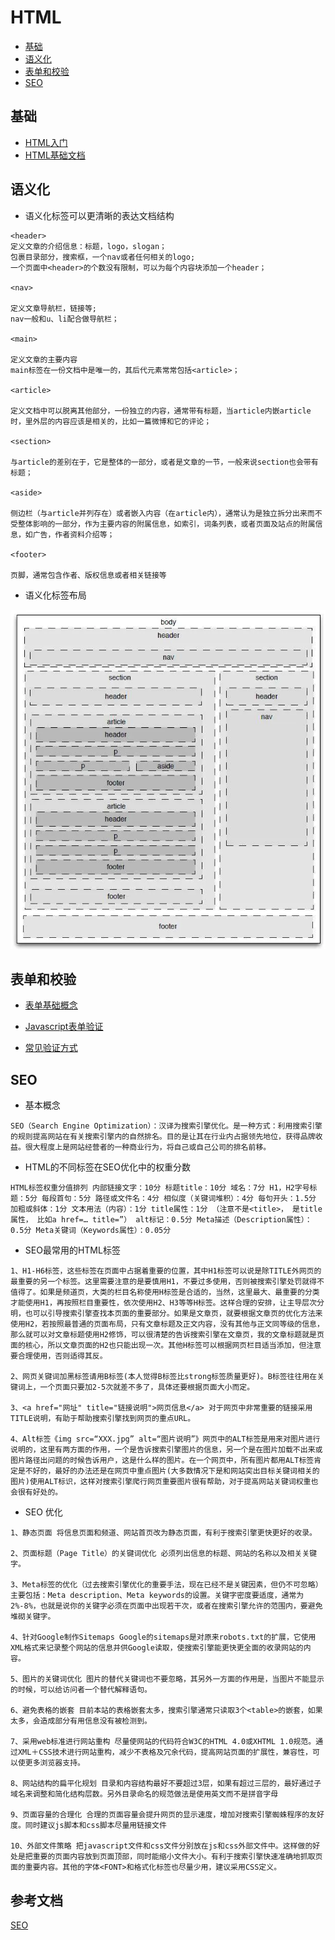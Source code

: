 # HTML

* [基础](#基础)
* [语义化](#语义化)
* [表单和校验](#表单和校验)
* [SEO](#SEO)

## 基础
- [HTML入门](https://developer.mozilla.org/zh-CN/docs/Learn/HTML/Introduction_to_HTML/Getting_started)
- [HTML基础文档](https://developer.mozilla.org/zh-CN/docs/Learn/Getting_started_with_the_web/HTML_basics)
## 语义化
- 语义化标签可以更清晰的表达文档结构
```
<header>
定义文章的介绍信息：标题，logo，slogan；
包裹目录部分，搜索框，一个nav或者任何相关的logo;
一个页面中<header>的个数没有限制，可以为每个内容块添加一个header；

<nav>

定义文章导航栏，链接等;
nav一般和u、li配合做导航栏；

<main>

定义文章的主要内容
main标签在一份文档中是唯一的，其后代元素常常包括<article>；

<article>

定义文档中可以脱离其他部分，一份独立的内容，通常带有标题，当article内嵌article时，里外层的内容应该是相关的，比如一篇微博和它的评论；

<section>

与article的差别在于，它是整体的一部分，或者是文章的一节，一般来说section也会带有标题；

<aside>

侧边栏（与article并列存在）或者嵌入内容（在article内），通常认为是独立拆分出来而不受整体影响的一部分，作为主要内容的附属信息，如索引，词条列表，或者页面及站点的附属信息，如广告，作者资料介绍等；

<footer>

页脚，通常包含作者、版权信息或者相关链接等

```

- 语义化标签布局

![image](semanticTag.webp)
## 表单和校验
- [表单基础概念](https://developer.mozilla.org/zh-CN/docs/Learn/HTML/Forms/How_to_structure_an_HTML_form)
 
- [Javascript表单验证](https://www.w3school.com.cn/js/js_form_validation.asp)
 
- [常见验证方式](https://www.jb51.net/article/118265.htm)

## SEO

- 基本概念

```
SEO（Search Engine Optimization）：汉译为搜索引擎优化。是一种方式：利用搜索引擎的规则提高网站在有关搜索引擎内的自然排名。目的是让其在行业内占据领先地位，获得品牌收益。很大程度上是网站经营者的一种商业行为，将自己或自己公司的排名前移。
```

- HTML的不同标签在SEO优化中的权重分数 

```
HTML标签权重分值排列 内部链接文字：10分 标题title：10分 域名：7分 H1，H2字号标题：5分 每段首句：5分 路径或文件名：4分 相似度（关键词堆积）：4分 每句开头：1.5分 加粗或斜体：1分 文本用法（内容）：1分 title属性：1分 （注意不是<title>， 是title属性， 比如a href=… title=”） alt标记：0.5分 Meta描述（Description属性）：0.5分 Meta关键词（Keywords属性）：0.05分 
```

- SEO最常用的HTML标签

```
1、H1-H6标签，这些标签在页面中占据着重要的位置，其中H1标签可以说是除TITLE外网页的最重要的另一个标签。这里需要注意的是要慎用H1，不要过多使用，否则被搜索引擎处罚就得不值得了。如果是频道页，大类的栏目名称使用H标签是合适的，当然，这里最大、最重要的分类才能使用H1，再按照栏目重要性，依次使用H2、H3等等H标签。这样合理的安排，让主导层次分明，也可以引导搜索引擎查找本页面的重要部分。如果是文章页，就要根据文章页的优化方法来使用H2，若按照最普通的页面布局，只有文章标题及正文内容，没有其他与正文同等级的信息，那么就可以对文章标题使用H2修饰，可以很清楚的告诉搜索引擎在文章页，我的文章标题就是页面的核心，所以文章页面的H2也只能出现一次。其他H标签可以根据网页栏目适当添加，但注意要合理使用，否则适得其反。   

2、网页关键词加黑标签请用B标签(本人觉得B标签比strong标签质量更好)。B标签往往用在关键词上，一个页面只要加2-5次就差不多了，具体还要根据页面大小而定。   

3、<a href="网址" title="链接说明">网页信息</a> 对于网页中非常重要的链接采用TITLE说明，有助于帮助搜索引擎找到网页的重点URL。   

4、Alt标签《img src=“XXX.jpg” alt=“图片说明”》网页中的ALT标签是用来对图片进行说明的，这里有两方面的作用，一个是告诉搜索引擎图片的信息，另一个是在图片加载不出来或图片路径出问题的时候告诉用户，这是什么样的图片。在一个网页中，所有图片都用ALT标签肯定是不好的，最好的办法还是在网页中重点图片(大多数情况下是和网站突出目标关键词相关的图片)使用ALT标识，这样对搜索引擎爬行网页重要图片很有帮助，对于提高网站关键词权重也会很有好处的。
```

- SEO 优化

```
1、静态页面 将信息页面和频道、网站首页改为静态页面，有利于搜索引擎更快更好的收录。 

2、页面标题（Page Title）的关键词优化 必须列出信息的标题、网站的名称以及相关关键字。 

3、Meta标签的优化（过去搜索引擎优化的重要手法，现在已经不是关键因素，但仍不可忽略） 主要包括：Meta description、Meta keywords的设置。关键字密度要适度，通常为2%-8%，也就是说你的关键字必须在页面中出现若干次，或者在搜索引擎允许的范围内，要避免堆砌关键字。 

4、针对Google制作Sitemaps Google的sitemaps是对原来robots.txt的扩展，它使用 XML格式来记录整个网站的信息并供Google读取，使搜索引擎能更快更全面的收录网站的内容。

5、图片的关键词优化 图片的替代关键词也不要忽略，其另外一方面的作用是，当图片不能显示的时候，可以给访问者一个替代解释语句。 

6、避免表格的嵌套 目前本站的表格嵌套太多，搜索引擎通常只读取3个<table>的嵌套，如果太多，会造成部分有用信息没有被检测到。 

7、采用web标准进行网站重构 尽量使网站的代码符合W3C的HTML 4.0或XHTML 1.0规范。通过XML＋CSS技术进行网站重构，减少不表格及冗余代码，提高网站页面的扩展性，兼容性，可以使更多浏览器支持。 

8、网站结构的扁平化规划 目录和内容结构最好不要超过3层，如果有超过三层的，最好通过子域名来调整和简化结构层数。另外目录命名的规范做法是使用英文而不是拼音字母 

9、页面容量的合理化 合理的页面容量会提升网页的显示速度，增加对搜索引擎蜘蛛程序的友好度。同时建议js脚本和css脚本尽量用链接文件 

10、外部文件策略 把javascript文件和css文件分别放在js和css外部文件中。这样做的好处是把重要的页面内容放到页面顶部，同时能缩小文件大小。有利于搜索引擎快速准确地抓取页面的重要内容。其他的字体<FONT>和格式化标签也尽量少用，建议采用CSS定义。 
```
## 参考文档
[SEO](https://developer.mozilla.org/zh-CN/docs/Glossary/SEO)